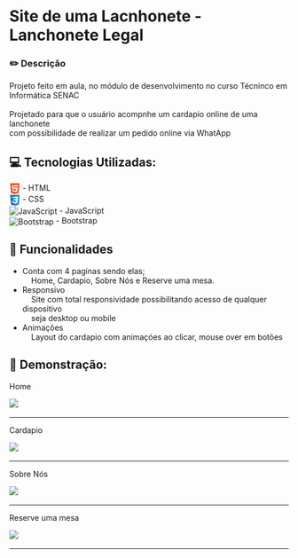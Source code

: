# Site de uma Lacnhonete - Lanchonete Legal


   ### ✏️ Descrição
   Projeto feito em aula, no módulo de desenvolvimento no curso Técninco em Informática SENAC <br>
   <br>
   Projetado para que o usuário acompnhe um cardapio online de uma lanchonete <br>
   com possibilidade de realizar um pedido online via WhatApp<br>
   

## 💻 Tecnologias Utilizadas:

<img align="center" alt="HTML" height="20" width="20" src="https://raw.githubusercontent.com/devicons/devicon/master/icons/html5/html5-original.svg"> - HTML <br>
<img align="center" alt="CSS" height="20" width="20" src="https://raw.githubusercontent.com/devicons/devicon/master/icons/css3/css3-original.svg"> - CSS <br>
<img align="center" alt="JavaScript" height="20" width="20" src="https://cdn.discordapp.com/attachments/879870124813856819/901961530839531580/javascript-map-javascript-javascript-icon-with-png-892806.png"> - JavaScript <br>
<img align="center" alt="Bootstrap"  width="20" src="https://cdn.discordapp.com/attachments/879870124813856819/931737185135239198/Bootstrap_logo.svg.png"> - Bootstrap

## 🔧 Funcionalidades 
  
- Conta com 4 paginas sendo elas;<br>
&nbsp; &nbsp;  Home, Cardapio, Sobre Nós e Reserve uma mesa.
- Responsivo<br>
&nbsp; &nbsp;  Site com total responsividade possibilitando acesso de qualquer dispositivo<br>
&nbsp; &nbsp;  seja desktop ou mobile
- Animações<br>
&nbsp; &nbsp; Layout do cardapio com animaçóes ao clicar, mouse over em botões


## 📸 Demonstração:
<p float="left">Home</p>
<img src="https://media0.giphy.com/media/dkL5eaywSnCaK9wM5I/giphy.gif?cid=790b7611419e04b277e4876b7f1b75c0e4e4038692e2064a&rid=giphy.gif&ct=g" width="500"/>
<hr>
<p float="left">Cardapio</p>
<img src="https://media0.giphy.com/media/He8Cf0VV3kdtvojymK/giphy.gif?cid=790b7611effb7d0ff4ed884a56c9819c683e8a94091891ff&rid=giphy.gif&ct=g" width="500"/>
<hr>
<p float="left"></p>Sobre Nós</p>
<img src="https://cdn.discordapp.com/attachments/879870124813856819/931732558264295475/unknown.png" width="500"/>
<hr>
<p float="left"></p>Reserve uma mesa</p>
<img src="https://cdn.discordapp.com/attachments/879870124813856819/931733140471423006/unknown.png" width="500"/>
<hr>
